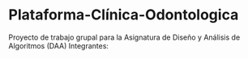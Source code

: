 # Plataforma-Clínica-Odontologica
Proyecto de trabajo grupal para la Asignatura de Diseño y Análisis de Algoritmos (DAA)
Integrantes:

